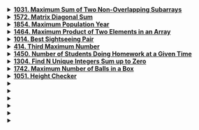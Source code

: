 <details>
  <summary><strong><a href="https://leetcode.com/problems/maximum-sum-of-two-non-overlapping-subarrays/description/">1031. Maximum Sum of Two Non-Overlapping Subarrays</a></strong></summary>

```cpp
class Solution {
public:
    int n;
    // Using sliding window approach
    int findMaxSum(vector<int>& arr, int len, int s, int e) {
        int sum = 0, ans = 0;
        for(int i = s; i < s + len; i++)
            sum += arr[i];
        
        int i = s, j = i + len;
        while(j <= e) {
            ans = max(ans, sum);
            sum += arr[j];
            sum -= arr[i];
            i++;
            j++;
        }

        ans = max(ans, sum);
        return ans;
    }

    int findSecondSubarraySum(vector<int>& arr, int start, int end, int len) {
        int left = INT_MIN, right = INT_MIN;
        if(start >= len)
            left = findMaxSum(arr, len , 0, start - 1);
        
        if(n - end - 1 >= len)
            right = findMaxSum(arr, len, end + 1, n - 1);

        return max(left, right);
    }

    int maxSumTwoNoOverlap(vector<int>& nums, int firstLen, int secondLen) {
        n = nums.size();
        int sum1 = 0, sum2 = 0, ans = INT_MIN;

        for(int i = 0; i < firstLen; i++)
            sum1 += nums[i];
        
        int j = firstLen - 1, i = 0;
        while(j < n) {
            sum2 = findSecondSubarraySum(nums, i, j, secondLen);
            ans = max(ans, (sum1 + sum2));
            j++;
            if(j < n)
                sum1 += nums[j];
            sum1 -= nums[i];
            i++;    
        }
        ans = max(ans, (sum1 + sum2));
        return ans;
    }
};
```
</details>

<details>
  <summary><strong><a href="https://leetcode.com/problems/matrix-diagonal-sum/description/">1572. Matrix Diagonal Sum</a></strong></summary>

```cpp
class Solution {
public:
    int diagonalSum(vector<vector<int>>& mat) {
        int n = mat.size();
        int sum1 = 0, sum2 = 0;

        for(int i = 0; i < n; i++) {
            sum1 += mat[i][i];
            sum2 += mat[i][n - i - 1];
        }

        if(n % 2 != 0) 
            sum2 -= mat[n / 2][n / 2];

        return sum1 + sum2;
    }
};
```
</details>

<details>
  <summary><strong><a href="https://leetcode.com/problems/maximum-population-year/description/">1854. Maximum Population Year</a></strong></summary>

```cpp
class Solution {
public:
    // using sweep line algorithm
    int maximumPopulation(vector<vector<int>>& logs) {
        int populationChanges[101] = {0};

        for(const auto &log : logs) {
            int birth = log[0];
            int death = log[1];
            populationChanges[birth - 1950] ++;
            if(death <= 2050) 
                populationChanges[death - 1950] --;
        }

        int maxPopulation = 0, currentPopulation = 0, earliestYear = 1950;
        for(int year = 1950; year <= 2050; year++) {
            currentPopulation += populationChanges[year - 1950];
            if(currentPopulation > maxPopulation) {
                maxPopulation = currentPopulation;
                earliestYear = year;
            }
        }

        return earliestYear;
    }
};

// Another solution
class Solution {
public:
    int maximumPopulation(vector<vector<int>>& logs) {
       map <int, int> populationChanges; // year: population

       for(const auto &log : logs) {
            int birth = log[0];
            int death = log[1];
            populationChanges[birth] ++;
            populationChanges[death] --;
       }

       int maxPopulation = 0, currentPopulation = 0, earliestYear = 1950;
       for(const auto &entry : populationChanges) {
        currentPopulation += entry.second;
        if(currentPopulation > maxPopulation) {
            maxPopulation = currentPopulation;
            earliestYear = entry.first; 
        }
       }
       return earliestYear;
    }
};
```
</details>

<details>
  <summary><strong><a href="https://leetcode.com/problems/maximum-product-of-two-elements-in-an-array/description/">1464. Maximum Product of Two Elements in an Array</a></strong></summary>

```cpp
// solution 1: time complexity = O(n^2)
class Solution {
public:
    int maxProduct(vector<int>& nums) {
        int result = INT_MIN;
        for(int i = 0; i < nums.size(); i++) {
            for(int j = i + 1; j < nums.size(); j++) {
                int ans = (nums[i] - 1) * (nums[j] - 1);
                result = max(result, ans);
            }
        }
        return result;
    }
};

// Solution 2: time complexity = O(n log(n))
class Solution {
public:
    int maxProduct(vector<int>& nums) {
        sort(nums.begin(), nums.end());
        return (nums[nums.size() - 1] - 1) * (nums[nums.size() - 2] - 1);
    } 
};

// Solution 3: O(n)
class Solution {
public:
    int maxProduct(vector<int>& nums) {
        int max1 = 0, max2 = 0;
        for(int num : nums) {
            if (num > max1) {
                max2 = max1;
                max1 = num;
            }
            else if(num > max2)
                max2 = num;
        }
        return (max1 - 1) * (max2 - 1);
    } 
};
```
</details>

<details>
  <summary><strong><a href="https://leetcode.com/problems/best-sightseeing-pair/description/">1014. Best Sightseeing Pair</a></strong></summary>

```cpp
class Solution {
public:
    int maxScoreSightseeingPair(vector<int>& values) {
        // part1 = values[i] + i
        // part2 = values[j] - j
        int part1 = values[0] + 0;
        int maxScore = 0;

        for(int j = 1; j < size(values); j++) {
            maxScore = max(maxScore, part1 + values[j] - j);
            part1 = max(part1, values[j] + j);
        }

        return maxScore;
    }
};
```
</details>

<details>
  <summary><strong><a href="https://leetcode.com/problems/third-maximum-number/description/">414. Third Maximum Number</a></strong></summary>

```cpp
class Solution {
public:
    int thirdMax(vector<int>& nums) {
        int max1 = nums[0], max2 = max1, max3 = max1;
        for(int num : nums) {
            if(num > max1){
                max3 = max2;
                max2 = max1;
                max1 = num;
            }
            else if((num > max2 && num < max1) || max1 == max2) {
                if(max2 != max1)
                    max3 = max2;
                max2 = num;
            }
            else if((num > max3 && num < max1 && num < max2) || max3 == max2 || max3 == max1)
                max3 = num;
        }
        
        if(max1 > max2 && max2 > max3)
            return max3;
        else
            return max1;
    }
};
```
</details>

<details>
  <summary><strong><a href="https://leetcode.com/problems/number-of-students-doing-homework-at-a-given-time/description/">1450. Number of Students Doing Homework at a Given Time</a></strong></summary>

```cpp
class Solution {
public:
    int busyStudent(vector<int>& startTime, vector<int>& endTime, int queryTime) {
        int count = 0;
        for(int i = 0; i < size(startTime); i++) {
            int start_time = startTime[i];
            int end_time = endTime[i];
            if(queryTime >= start_time && queryTime <= end_time)
                count++;
        }
        return count;
    }
};
```
</details>

<details>
  <summary><strong><a href="https://leetcode.com/problems/find-n-unique-integers-sum-up-to-zero/description/">1304. Find N Unique Integers Sum up to Zero</a></strong></summary>

```cpp
class Solution {
public:
    vector<int> sumZero(int n) {
        vector <int> result;
        if(n % 2 != 0)
            result.emplace_back(0);

        for(int i = 1; i <= n/2; i++) {
            result.emplace_back(i);
            result.emplace_back(-i);
        }

        return result;
    }
};
```
</details>

<details>
  <summary><strong><a href="https://leetcode.com/problems/maximum-number-of-balls-in-a-box/description/">1742. Maximum Number of Balls in a Box</a></strong></summary>

```cpp
class Solution {
public:
    int sum(int n){
        int s = 0;
        while(n > 0){
            s += (n % 10);
            n /= 10;
        }
        return s;
    }

    int countBalls(int lowLimit, int highLimit) {
        vector <int> box(10000, 0);
        int result = INT_MIN;

        for(int i = lowLimit; i <= highLimit; i++) {
            int boxNum = sum(i);
            box[boxNum] ++;
            result = max(result, box[boxNum]);
        }
        return result;
    }
};
```
</details>

<details>
  <summary><strong><a href="https://leetcode.com/problems/height-checker/description/">1051. Height Checker</a></strong></summary>

```cpp
class Solution {
public:
    int heightChecker(vector<int>& heights) {
        int count = 0;
        vector <int> expected = heights;
        sort(expected.begin(), expected.end());

        for(int i = 0; i < heights.size(); i++) {
            if(heights[i] != expected[i])
                count++;
        }
        return count;
    }
};
```
</details>

<details>
  <summary><strong><a href=""></a></strong></summary>

```cpp

```
</details>

<details>
  <summary><strong><a href=""></a></strong></summary>

```cpp

```
</details>

<details>
  <summary><strong><a href=""></a></strong></summary>

```cpp

```
</details>

<details>
  <summary><strong><a href=""></a></strong></summary>

```cpp

```
</details>

<details>
  <summary><strong><a href=""></a></strong></summary>

```cpp

```
</details>

<details>
  <summary><strong><a href=""></a></strong></summary>

```cpp

```
</details>